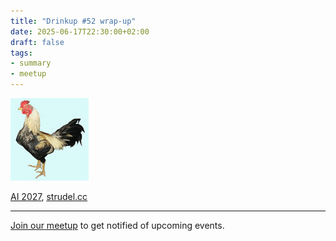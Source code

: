 ```yaml
---
title: "Drinkup #52 wrap-up"
date: 2025-06-17T22:30:00+02:00
draft: false
tags:
- summary
- meetup
---
```


[![](/images/FW3THGYK53HJD5QYPVF6KL55JUGE3ZY6.gif)](https://gifcities.org)

[AI 2027](https://ai-2027.com/), [strudel.cc](https://strudel.cc/)

----

[Join our meetup](https://www.meetup.com/de-DE/leipzig-golang/) to get notified of upcoming events.
